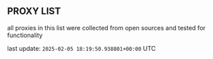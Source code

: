 ## PROXY LIST

all proxies in this list were collected from open sources and tested for functionality

last update: `2025-02-05 18:19:50.938801+00:00` UTC